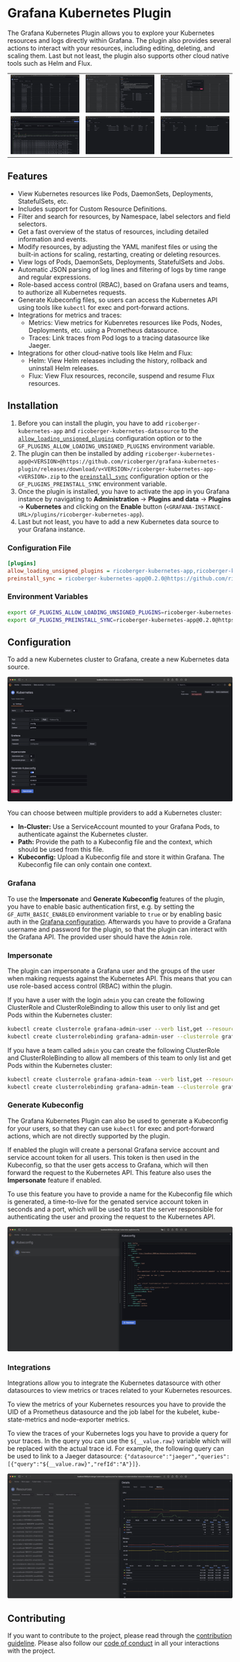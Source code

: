 # Grafana Kubernetes Plugin

The Grafana Kubernetes Plugin allows you to explore your Kubernetes resources
and logs directly within Grafana. The plugin also provides several actions to
interact with your resources, including editing, deleting, and scaling them.
Last but not least, the plugin also supports other cloud native tools such as
Helm and Flux.

<div align="center">
  <table>
    <tr>
      <td><img src="https://raw.githubusercontent.com/ricoberger/grafana-kubernetes-plugin/refs/heads/main/src/img/screenshots/kubernetes-resources.png" /></td>
      <td><img src="https://raw.githubusercontent.com/ricoberger/grafana-kubernetes-plugin/refs/heads/main/src/img/screenshots/kubernetes-resources-details.png" /></td>
      <td><img src="https://raw.githubusercontent.com/ricoberger/grafana-kubernetes-plugin/refs/heads/main/src/img/screenshots/kubernetes-resources-actions.png" /></td>
    </tr>
    <tr>
      <td><img src="https://raw.githubusercontent.com/ricoberger/grafana-kubernetes-plugin/refs/heads/main/src/img/screenshots/kubernetes-logs.png" /></td>
      <td><img src="https://raw.githubusercontent.com/ricoberger/grafana-kubernetes-plugin/refs/heads/main/src/img/screenshots/helm.png" /></td>
      <td><img src="https://raw.githubusercontent.com/ricoberger/grafana-kubernetes-plugin/refs/heads/main/src/img/screenshots/flux.png" /></td>
    </tr>
  </table>
</div>

## Features

- View Kubernetes resources like Pods, DaemonSets, Deployments, StatefulSets,
  etc.
- Includes support for Custom Resource Definitions.
- Filter and search for resources, by Namespace, label selectors and field
  selectors.
- Get a fast overview of the status of resources, including detailed information
  and events.
- Modify resources, by adjusting the YAML manifest files or using the built-in
  actions for scaling, restarting, creating or deleting resources.
- View logs of Pods, DaemonSets, Deployments, StatefulSets and Jobs.
- Automatic JSON parsing of log lines and filtering of logs by time range and
  regular expressions.
- Role-based access control (RBAC), based on Grafana users and teams, to
  authorize all Kubernetes requests.
- Generate Kubeconfig files, so users can access the Kubernetes API using tools
  like `kubectl` for exec and port-forward actions.
- Integrations for metrics and traces:
  - Metrics: View metrics for Kubenretes resources like Pods, Nodes,
    Deployments, etc. using a Prometheus datasource.
  - Traces: Link traces from Pod logs to a tracing datasource like Jaeger.
- Integrations for other cloud-native tools like Helm and Flux:
  - Helm: View Helm releases including the history, rollback and uninstall Helm
    releases.
  - Flux: View Flux resources, reconcile, suspend and resume Flux resources.

## Installation

1. Before you can install the plugin, you have to add
   `ricoberger-kubernetes-app` and `ricoberger-kubernetes-datasource` to the
   [`allow_loading_unsigned_plugins`](https://grafana.com/docs/grafana/latest/setup-grafana/configure-grafana/#allow_loading_unsigned_plugins)
   configuration option or to the `GF_PLUGINS_ALLOW_LOADING_UNSIGNED_PLUGINS`
   environment variable.
2. The plugin can then be installed by adding
   `ricoberger-kubernetes-app@<VERSION>@https://github.com/ricoberger/grafana-kubernetes-plugin/releases/download/v<VERSION>/ricoberger-kubernetes-app-<VERSION>.zip`
   to the
   [`preinstall_sync`](https://grafana.com/docs/grafana/latest/setup-grafana/configure-grafana/#preinstall_sync)
   configuration option or the `GF_PLUGINS_PREINSTALL_SYNC` environment
   variable.
3. Once the plugin is installed, you have to activate the app in you Grafana
   instance by navigating to **Administration** -> **Plugins and data** ->
   **Plugins** -> **Kubernetes** and clicking on the **Enable** button
   (`<GRAFANA-INSTANCE-URL>/plugins/ricoberger-kubernetes-app`).
4. Last but not least, you have to add a new Kubernetes data source to your
   Grafana instance.

### Configuration File

```ini
[plugins]
allow_loading_unsigned_plugins = ricoberger-kubernetes-app,ricoberger-kubernetes-datasource
preinstall_sync = ricoberger-kubernetes-app@0.2.0@https://github.com/ricoberger/grafana-kubernetes-plugin/releases/download/v0.2.0/ricoberger-kubernetes-app-0.2.0.zip
```

### Environment Variables

```bash
export GF_PLUGINS_ALLOW_LOADING_UNSIGNED_PLUGINS=ricoberger-kubernetes-app,ricoberger-kubernetes-datasource
export GF_PLUGINS_PREINSTALL_SYNC=ricoberger-kubernetes-app@0.2.0@https://github.com/ricoberger/grafana-kubernetes-plugin/releases/download/v0.2.0/ricoberger-kubernetes-app-0.2.0.zip
```

## Configuration

To add a new Kubernetes cluster to Grafana, create a new Kubernetes data source.

![Datasource Configuration](https://raw.githubusercontent.com/ricoberger/grafana-kubernetes-plugin/refs/heads/main/src/img/screenshots/datasource-configuration.png)

You can choose between multiple providers to add a Kubernetes cluster:

- **In-Cluster:** Use a ServiceAccount mounted to your Grafana Pods, to
  authenticate against the Kubernetes cluster.
- **Path:** Provide the path to a Kubeconfig file and the context, which should
  be used from this file.
- **Kubeconfig:** Upload a Kubeconfig file and store it within Grafana. The
  Kubeconfig file can only contain one context.

### Grafana

To use the **Impersonate** and **Generate Kubeconfig** features of the plugin,
you have to enable basic authentication first, e.g. by setting the
`GF_AUTH_BASIC_ENABLED` environment variable to `true` or by enabling basic auth
in the
[Grafana configuration](https://grafana.com/docs/grafana/latest/setup-grafana/configure-security/configure-authentication/grafana/).
Afterwards you have to provide a Grafana username and password for the plugin,
so that the plugin can interact with the Grafana API. The provided user should
have the `Admin` role.

### Impersonate

The plugin can impersonate a Grafana user and the groups of the user when making
requests against the Kubernetes API. This means that you can use role-based
access control (RBAC) within the plugin.

If you have a user with the login `admin` you can create the following
ClusterRole and ClusterRoleBinding to allow this user to only list and get Pods
within the Kubernetes cluster:

```bash
kubectl create clusterrole grafana-admin-user --verb list,get --resource pods
kubectl create clusterrolebinding grafana-admin-user --clusterrole grafana-admin-user --user admin
```

If you have a team called `admin` you can create the following ClusterRole and
ClusterRoleBinding to allow all members of this team to only list and get Pods
within the Kubernetes cluster:

```bash
kubectl create clusterrole grafana-admin-team --verb list,get --resource pods
kubectl create clusterrolebinding grafana-admin-team --clusterrole grafana-admin-team --group admin
```

### Generate Kubeconfig

The Grafana Kubernetes Plugin can also be used to generate a Kubeconfig for your
users, so that they can use `kubectl` for exec and port-forward actions, which
are not directly supported by the plugin.

If enabled the plugin will create a personal Grafana service account and service
account token for all users. This token is then used in the Kubeconfig, so that
the user gets access to Grafana, which will then forward the request to the
Kubernetes API. This feature also uses the **Impersonate** feature if enabled.

To use this feature you have to provide a name for the Kubeconfig file which is
generated, a time-to-live for the genated service account token in seconds and a
port, which will be used to start the server responsible for authenticating the
user and proxing the request to the Kubernetes API.

![Kubeconfig](https://raw.githubusercontent.com/ricoberger/grafana-kubernetes-plugin/refs/heads/main/src/img/screenshots/kubeconfig.png)

### Integrations

Integrations allow you to integrate the Kubernetes datasource with other
datasources to view metrics or traces related to your Kubernetes resources.

To view the metrics of your Kubernetes resources you have to provide the UID of
a Prometheus datasource and the job label for the kubelet, kube-state-metrics
and node-exporter metrics.

To view the traces of your Kubernetes logs you have to provide a query for your
traces. In the query you can use the `${__value.raw}` variable which will be
replaced with the actual trace id. For example, the following query can be used
to link to a Jaeger datasource:
`{"datasource":"jaeger","queries":[{"query":"${__value.raw}","refId":"A"}]}`.

![Metrics](https://raw.githubusercontent.com/ricoberger/grafana-kubernetes-plugin/refs/heads/main/src/img/screenshots/kubernetes-resources-metrics.png)

## Contributing

If you want to contribute to the project, please read through the
[contribution guideline](https://github.com/ricoberger/grafana-kubernetes-plugin/blob/main/CONTRIBUTING.md).
Please also follow our
[code of conduct](https://github.com/ricoberger/grafana-kubernetes-plugin/blob/main/CODE_OF_CONDUCT.md)
in all your interactions with the project.
